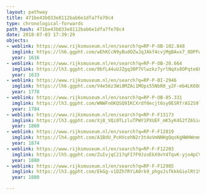 ```yaml
---
layout: pathway
title: 471be43b033e8112bab6e1dfa7fe70c4
type: chronological-forwards
path_hash: 471be43b033e8112bab6e1dfa7fe70c4
date: 2018-07-03 17:39:29
objects:
- weblink: https://www.rijksmuseum.nl/en/search?q=RP-P-OB-102.848
  imglink: https://lh6.ggpht.com/wEhKCcN9yBudOZwJqJAkf4cvjMgBAvx7_0DPFwGEGjV6VHXeLmbw8jxGLBLV80hNB9mK63BdLryCUOBThBWH72Q3gto=s200
  year: 1616
- weblink: https://www.rijksmuseum.nl/en/search?q=RP-P-OB-20.664
  imglink: https://lh3.ggpht.com/9bfL44uUJZgq30P7Vlwzkz7yrlNqXs8OPqte6F31Me7v5YAbu0tKRgyNWMe22IO2yS-8CtIKgBK9q6_xnNn0eqsZaRQ=s200
  year: 1633
- weblink: https://www.rijksmuseum.nl/en/search?q=RP-P-BI-2946
  imglink: https://lh6.ggpht.com/V4e56z3Wi8MZAi1MOps55NbR0_y2F-mb4LK6Omh4qKN3MRtbfF0stdCc79giFrOE3vRPnRcNZN2LC6nIdxmZwk4qiZo=s200
  year: 1778
- weblink: https://www.rijksmuseum.nl/en/search?q=RP-P-OB-85.331
  imglink: https://lh3.ggpht.com/WNWFnOKQSQ9IKCXrdf0ecjt6sy0ESRfrAS2S9lqcsL9HVR8Uz3HUl25nX3uTHoXa8_1v0qR7M06KUYIB6p6notInWTjp=s200
  year: 1784
- weblink: https://www.rijksmuseum.nl/en/search?q=RP-F-F13173
  imglink: https://lh3.ggpht.com/Xj8_VQi0TLzluTPWY1PXUEF_mK5yK4S2fZ6SiqNMz9Ec5NMcISc_7llHXtmbeMRq3IWqNhMgO3fyAbIZuh55737r80g=s200
  year: 1860
- weblink: https://www.rijksmuseum.nl/en/search?q=RP-F-F12819
  imglink: https://lh4.ggpht.com/A1BdU_PcHVcohN2r3t4oVmNNHgQqsKgNWHWnmmvyHtTmFxuPs3JivdxmY3CQq9RwMK_OSx1pgIeWcUFCL39Uk3kpvDc=s200
  year: 1874
- weblink: https://www.rijksmuseum.nl/en/search?q=RP-F-F12203
  imglink: https://lh5.ggpht.com/ZuIvjqC217qFI7F9JzoEkX9vY4TqvK-yjo4pCVeFdZNY-Lqylhl4buLcxhSidmzQOGdnP6CQi8aB1D8Ee04yqpFZbUBb=s200
  year: 1880
- weblink: https://www.rijksmuseum.nl/en/search?q=RP-F-F12985
  imglink: https://lh3.ggpht.com/EkGg-v1DZh7RYiA0rk9_phgxJsfkkkGiolRt19Mn98zNPAVJTSIb0mzF9FLmQ8s4BJAclm_YFFO2TKUErchaJHypjn0=s200
  year: 1880

---
```

